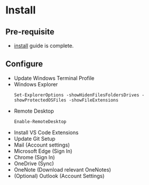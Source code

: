 # Install

## Pre-requisite

* [install](install.md) guide is complete.

## Configure

* Update Windows Terminal Profile
* Windows Explorer
  ```
  Set-ExplorerOptions -showHidenFilesFoldersDrives -showProtectedOSFiles -showFileExtensions
  ```
* Remote Desktop
  ```
  Enable-RemoteDesktop
  ```
* Install VS Code Extensions
* Update Git Setup
* Mail (Account settings)
* Microsoft Edge (Sign In)
* Chrome (Sign In)
* OneDrive (Sync)
* OneNote (Download relevant OneNotes)
* (Optional) Outlook (Account Settings)